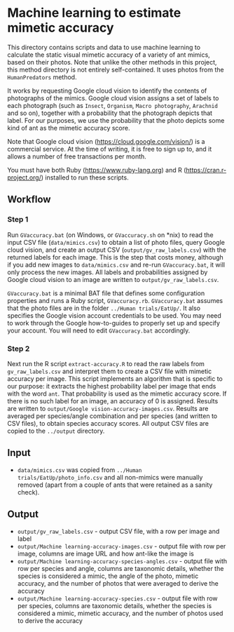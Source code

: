 # Machine learning to estimate mimetic accuracy


This directory contains scripts and data to use machine learning to
calculate the static visual mimetic accuracy of a variety of ant
mimics, based on their photos. Note that unlike the other methods in
this project, this method directory is not entirely self-contained. It
uses photos from the `HumanPredators` method.

It works by requesting Google cloud vision to identify the contents of
photographs of the mimics. Google cloud vision assigns a set of labels
to each photograph (such as `Insect`, `Organism`, `Macro photography`,
`Arachnid` and so on), together with a probability that the photograph
depicts that label. For our purposes, we use the probability that the
photo depicts some kind of ant as the mimetic accuracy score.

Note that Google cloud vision (https://cloud.google.com/vision/) is a
commercial service. At the time of writing, it is free to sign up to,
and it allows a number of free transactions per month.

You must have both Ruby (https://www.ruby-lang.org) and R
(https://cran.r-project.org/) installed to run these scripts.

## Workflow

### Step 1

Run `GVaccuracy.bat` (on Windows, or `GVaccuracy.sh` on *nix) to read the input CSV
file (`data/mimics.csv`) to obtain a list of photo files, query Google cloud vision, and create an output
CSV (`output/gv_raw_labels.csv`) with the returned labels for each
image. This is the step that costs money, although if you add new
images to `data/mimics.csv` and re-run `GVaccuracy.bat`, it will only
process the new images. All labels and probabilities assigned by
Google cloud vision to an image are written to `output/gv_raw_labels.csv`.

`GVaccuracy.bat` is a minimal BAT file that defines some configuration
properties and runs a Ruby script, `GVaccuracy.rb`.  `GVaccuracy.bat`
assumes that the photo files are in the folder `../Human
trials/EatUp/`. It also specifies the Google vision account
credentials to be used. You may need to work through the Google
how-to-guides to properly set up and specify your account. You will
need to edit `GVaccuracy.bat` accordingly.

### Step 2

Next run the R script `extract-accuracy.R` to read the raw labels from
`gv_raw_labels.csv` and interpret them to create a CSV file with
mimetic accuracy per image. This script implements an algorithm that
is specific to our purpose: it extracts the highest probability label
per image that ends with the word `ant`. That probability is used as
the mimetic accuracy score. If there is no such label for an image, an
accuracy of 0 is assigned. Results are written to `output/Google
vision-accuracy-images.csv`. Results are averaged per species/angle
combination and per species (and written to CSV files), to obtain
species accuracy scores. All output CSV files are copied to the
`../output` directory.

## Input

- `data/mimics.csv` was copied from `../Human trials/EatUp/photo_info.csv`
           and all non-mimics were manually removed (apart from a
           couple of ants that were retained as a sanity check).

## Output
- `output/gv_raw_labels.csv` - output CSV file, with a row per image and label
- `output/Machine learning-accuracy-images.csv` - output file with row
                                         per image, columns are image
                                         URL and how ant-like the
                                         image is
- `output/Machine learning-accuracy-species-angles.csv` - output file
    with row per species and angle, columns are taxonomic details,
    whether the species is considered a mimic, the angle of the photo,
    mimetic accuracy, and the number of photos that were averaged to
    derive the accuracy    
- `output/Machine learning-accuracy-species.csv` - output file with row
    per species, columns are taxonomic details, whether the species is
    considered a mimic, mimetic accuracy, and the number of photos
    used to derive the accuracy
    

